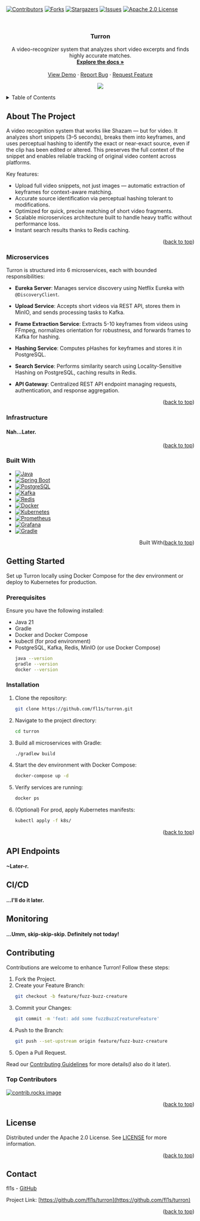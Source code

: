 <!-- Improved compatibility of back to top link -->
<a id="readme-top"></a>
<!--
*** Thanks for checking out Turron, Turron, TURRON! If you have any suggestions
*** that would make this service much(or for a bit) better, please fork the repo and create a pull request
*** or simply open an issue with the tag *enhancement*.
*** Don't forget to give the project a star!
*** Thanks again! Now go away and create something good! =]
-->

<!-- PROJECT SHIELDS -->
[![Contributors][contributors-shield]][contributors-url]
[![Forks][forks-shield]][forks-url]
[![Stargazers][stars-shield]][stars-url]
[![Issues][issues-shield]][issues-url]
[![Apache 2.0 License][license-shield]][license-url]

<!-- PROJECT LOGO -->
<br />
<div align="center">

<h3 align="center">Turron</h3>

  <p align="center">
    A video-recognizer system that analyzes short video excerpts and finds highly accurate matches.
    <br />
    <a href="https://github.com/fl1s/turron"><strong>Explore the docs »</strong></a>
    <br />
    <br />
    <a href="https://github.com/fl1s/turron">View Demo</a>
    ·
    <a href="https://github.com/fl1s/turron/issues/new?labels=bug">Report Bug</a>
    ·
    <a href="https://github.com/fl1s/turron/issues/new?labels=enhancement">Request Feature</a>
  </p>
</div>

<!-- SKILL ICONS -->
<p align="center">
  <img src="https://skillicons.dev/icons?i=java,spring,postgres,kafka,redis,docker,kubernetes,prometheus,grafana,gradle,postman,git" />
</p>

<!-- TABLE OF CONTENTS -->
<details>
  <summary>Table of Contents</summary>
  <ol>
    <li>
      <a href="#about-the-project">About The Project</a>
      <ul>
        <li><a href="#microservices">Microservices</a></li>
        <li><a href="#infrastructure">Infrastructure</a></li>
        <li><a href="#built-with">Built With</a></li>
      </ul>
    </li>
    <li>
      <a href="#getting-started">Getting Started</a>
      <ul>
        <li><a href="#prerequisites">Prerequisites</a></li>
        <li><a href="#installation">Installation</a></li>
      </ul>
    </li>
    <li><a href="#usage">Usage</a></li>
    <li><a href="#ci-cd">CI/CD</a></li>
    <li><a href="#monitoring">Monitoring</a></li>
    <li><a href="#roadmap">Roadmap</a></li>
    <li><a href="#contributing">Contributing</a></li>
    <li><a href="#license">License</a></li>
    <li><a href="#contact">Contact</a></li>
  </ol>
</details>

<!-- ABOUT THE PROJECT -->
## About The Project

A video recognition system that works like Shazam — but for video. It analyzes short snippets (3–5 seconds), breaks them into keyframes, and uses perceptual hashing to identify the exact or near-exact source, even if the clip has been edited or altered. This preserves the full context of the snippet and enables reliable tracking of original video content across platforms.

Key features:
* Upload full video snippets, not just images — automatic extraction of keyframes for context-aware matching.
* Accurate source identification via perceptual hashing tolerant to modifications.
* Optimized for quick, precise matching of short video fragments.
* Scalable microservices architecture built to handle heavy traffic without performance loss.
* Instant search results thanks to Redis caching.

[//]: # (* Open and extensible API for easy integration and community-driven improvements &#40;coming soon&#41;.)

<p align="right">(<a href="#readme-top">back to top</a>)</p>

### Microservices

Turron is structured into 6 microservices, each with bounded responsibilities:

- **Eureka Server**: Manages service discovery using Netflix Eureka with `@DiscoveryClient`.

- **Upload Service**: Accepts short videos via REST API, stores them in MinIO, and sends processing tasks to Kafka.
- **Frame Extraction Service**: Extracts 5-10 keyframes from videos using FFmpeg, normalizes orientation for robustness, and forwards frames to Kafka for hashing.
- **Hashing Service**: Computes pHashes for keyframes and stores it in PostgreSQL.
- **Search Service**: Performs similarity search using Locality-Sensitive Hashing on PostgreSQL, caching results in Redis.
- **API Gateway**: Centralized REST API endpoint managing requests, authentication, and response aggregation.

<p align="right">(<a href="#readme-top">back to top</a>)</p>

### Infrastructure
#### Nah...Later.
<p align="right">(<a href="#readme-top">back to top</a>)</p>

### Built With

* [![Java][Java]][Java-url]
* [![Spring Boot][Spring]][Spring-url]
* [![PostgreSQL][PostgreSQL]][PostgreSQL-url]
* [![Kafka][Kafka]][Kafka-url]
* [![Redis][Redis]][Redis-url]
* [![Docker][Docker]][Docker-url]
* [![Kubernetes][Kubernetes]][Kubernetes-url]
* [![Prometheus][Prometheus]][Prometheus-url]
* [![Grafana][Grafana]][Grafana-url]
* [![Gradle][Gradle]][Gradle-url]

<p align="right"> Built With(<a href="#readme-top">back to top</a>)</p>

<!-- GETTING STARTED -->
## Getting Started

Set up Turron locally using Docker Compose for the dev environment or deploy to Kubernetes for production.

### Prerequisites

Ensure you have the following installed:
* Java 21
* Gradle
* Docker and Docker Compose
* kubectl (for prod environment)
* PostgreSQL, Kafka, Redis, MinIO (or use Docker Compose)
  ```sh
  java --version
  gradle --version
  docker --version
  ```

### Installation

1. Clone the repository:
   ```sh
   git clone https://github.com/fl1s/turron.git
   ```
2. Navigate to the project directory:
   ```sh
   cd turron
   ```
3. Build all microservices with Gradle:
   ```sh
   ./gradlew build
   ```
4. Start the dev environment with Docker Compose:
   ```sh
   docker-compose up -d
   ```
5. Verify services are running:
   ```sh
   docker ps
   ```
6. (Optional) For prod, apply Kubernetes manifests:
   ```sh
   kubectl apply -f k8s/
   ```

<p align="right">(<a href="#readme-top">back to top</a>)</p>

<!-- API ENDPOINTS -->
## API Endpoints
#### ~Later-r.

## CI/CD
#### ...I'll do it later.

<!-- MONITORING -->
## Monitoring
#### ...Umm, skip-skip-skip. Definitely not today!

<!-- CONTRIBUTING -->
## Contributing

Contributions are welcome to enhance Turron! Follow these steps:

1. Fork the Project.
2. Create your Feature Branch:
   ```sh
   git checkout -b feature/fuzz-buzz-creature
   ```
3. Commit your Changes:
   ```sh
   git commit -m 'feat: add some fuzzBuzzCreatureFeature'
   ```
4. Push to the Branch:
   ```sh
   git push --set-upstream origin feature/fuzz-buzz-creature
   ```
5. Open a Pull Request.

Read our [Contributing Guidelines](CONTRIBUTING.md) for more details(I also do it later).

### Top Contributors

<a href="https://github.com/fl1s/turron/graphs/contributors">
  <img src="https://contrib.rocks/image?repo=fl1s/turron" alt="contrib.rocks image" />
</a>

<p align="right">(<a href="#readme-top">back to top</a>)</p>

<!-- LICENSE -->
## License

Distributed under the Apache 2.0 License. See [LICENSE](LICENSE) for more information.

<p align="right">(<a href="#readme-top">back to top</a>)</p>

<!-- CONTACT -->
## Contact

fl1s - [GitHub](https://github.com/fl1s)

Project Link: [https://github.com/fl1s/turron](https://github.com/fl1s/turron)

<p align="right">(<a href="#readme-top">back to top</a>)</p>

<!-- MARKDOWN LINKS & IMAGES -->
[contributors-shield]: https://img.shields.io/github/contributors/fl1s/turron.svg?style=for-the-badge
[contributors-url]: https://github.com/fl1s/turron/graphs/contributors
[forks-shield]: https://img.shields.io/github/forks/fl1s/turron.svg?style=for-the-badge
[forks-url]: https://github.com/fl1s/turron/network/members
[stars-shield]: https://img.shields.io/github/stars/fl1s/turron.svg?style=for-the-badge
[stars-url]: https://github.com/fl1s/turron/stargazers
[issues-shield]: https://img.shields.io/github/issues/fl1s/turron.svg?style=for-the-badge
[issues-url]: https://github.com/fl1s/turron/issues
[license-shield]: https://img.shields.io/github/license/fl1s/turron.svg?style=for-the-badge
[license-url]: https://github.com/fl1s/turron/blob/main/LICENSE
[product-screenshot]: images/screenshot.png
[Java]: https://img.shields.io/badge/Java-007396?style=for-the-badge&logo=java&logoColor=white
[Java-url]: https://www.java.com/
[Spring]: https://img.shields.io/badge/Spring_Boot-6DB33F?style=for-the-badge&logo=springboot&logoColor=white
[Spring-url]: https://spring.io/projects/spring-boot
[PostgreSQL]: https://img.shields.io/badge/PostgreSQL-316192?style=for-the-badge&logo=postgresql&logoColor=white
[PostgreSQL-url]: https://www.postgresql.org/
[Kafka]: https://img.shields.io/badge/Apache_Kafka-231F20?style=for-the-badge&logo=apachekafka&logoColor=white
[Kafka-url]: https://kafka.apache.org/
[Redis]: https://img.shields.io/badge/Redis-DC382D?style=for-the-badge&logo=redis&logoColor=white
[Redis-url]: https://redis.io/
[Docker]: https://img.shields.io/badge/Docker-2496ED?style=for-the-badge&logo=docker&logoColor=white
[Docker-url]: https://www.docker.com/
[Kubernetes]: https://img.shields.io/badge/Kubernetes-326CE5?style=for-the-badge&logo=kubernetes&logoColor=white
[Kubernetes-url]: https://kubernetes.io/
[Prometheus]: https://img.shields.io/badge/Prometheus-E6522C?style=for-the-badge&logo=prometheus&logoColor=white
[Prometheus-url]: https://prometheus.io/
[Grafana]: https://img.shields.io/badge/Grafana-F46800?style=for-the-badge&logo=grafana&logoColor=white
[Grafana-url]: https://grafana.com/
[Gradle]: https://img.shields.io/badge/Gradle-02303A?style=for-the-badge&logo=gradle&logoColor=white
[Gradle-url]: https://gradle.org/